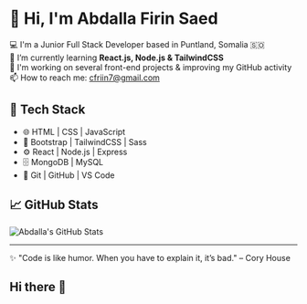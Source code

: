 # 👋 Hi, I'm Abdalla Firin Saed

💻 I'm a Junior Full Stack Developer based in Puntland, Somalia 🇸🇴  
🌱 I’m currently learning **React.js, Node.js & TailwindCSS**  
🚀 I'm working on several front-end projects & improving my GitHub activity  
📫 How to reach me: [cfriin7@gmail.com](mailto:cfriin7@gmail.com)

## 🔧 Tech Stack
- 🌐 HTML | CSS | JavaScript
- 🧩 Bootstrap | TailwindCSS | Sass
- ⚙️ React | Node.js | Express
- 🗄️ MongoDB | MySQL
- 🔧 Git | GitHub | VS Code

## 📈 GitHub Stats
![Abdalla's GitHub Stats](https://github-readme-stats.vercel.app/api?username=AbdallaFirin&show_icons=true&theme=tokyonight)

---

✨ "Code is like humor. When you have to explain it, it’s bad." – Cory House
## Hi there 👋

<!--
**AbdallaFirin/AbdallaFirin** is a ✨ _special_ ✨ repository because its `README.md` (this file) appears on your GitHub profile.

Here are some ideas to get you started:

- 🔭 I’m currently working on ...
- 🌱 I’m currently learning ...
- 👯 I’m looking to collaborate on ...
- 🤔 I’m looking for help with ...
- 💬 Ask me about ...
- 📫 How to reach me: ...
- 😄 Pronouns: ...
- ⚡ Fun fact: ...
-->
